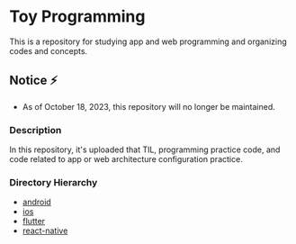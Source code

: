 # Toy Programming
This is a repository for studying app and web programming and organizing codes and concepts.

## Notice ⚡️
- As of October 18, 2023, this repository will no longer be maintained.

### Description

In this repository, it's uploaded that TIL, programming practice code, and code related to app or web architecture configuration practice.

### Directory Hierarchy

- [android](https://github.com/aidenkoog/toy-programming/tree/master/android)
- [ios](https://github.com/aidenkoog/toy-programming/tree/master/ios)
- [flutter](https://github.com/aidenkoog/toy-programming/tree/master/flutter)
- [react-native](https://github.com/aidenkoog/toy-programming/tree/master/react-native)
